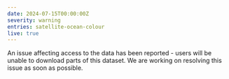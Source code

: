```yaml
---
date: 2024-07-15T00:00:00Z
severity: warning
entries: satellite-ocean-colour
live: true
---
```


An issue affecting access to the data has been reported - users will be unable to download parts of this dataset. We are working on resolving this issue as soon as possible.
